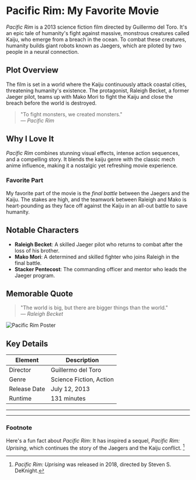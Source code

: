 
# **Pacific Rim: My Favorite Movie**

*Pacific Rim* is a 2013 science fiction film directed by Guillermo del Toro. It's an epic tale of humanity's fight against massive, monstrous creatures called Kaiju, who emerge from a breach in the ocean. To combat these creatures, humanity builds giant robots known as Jaegers, which are piloted by two people in a neural connection.

## **Plot Overview**
The film is set in a world where the Kaiju continuously attack coastal cities, threatening humanity's existence. The protagonist, Raleigh Becket, a former Jaeger pilot, teams up with Mako Mori to fight the Kaiju and close the breach before the world is destroyed.

> "To fight monsters, we created monsters."  
> — *Pacific Rim*

## **Why I Love It**
*Pacific Rim* combines stunning visual effects, intense action sequences, and a compelling story. It blends the kaiju genre with the classic mech anime influence, making it a nostalgic yet refreshing movie experience.

### **Favorite Part**
My favorite part of the movie is the *final battle* between the Jaegers and the Kaiju. The stakes are high, and the teamwork between Raleigh and Mako is heart-pounding as they face off against the Kaiju in an all-out battle to save humanity.

## **Notable Characters**
- **Raleigh Becket**: A skilled Jaeger pilot who returns to combat after the loss of his brother.
- **Mako Mori**: A determined and skilled fighter who joins Raleigh in the final battle.
- **Stacker Pentecost**: The commanding officer and mentor who leads the Jaeger program.

## **Memorable Quote**
> "The world is big, but there are bigger things than the world."  
> — *Raleigh Becket*

![Pacific Rim Poster](https://upload.wikimedia.org/wikipedia/en/c/c7/Pacific_Rim_poster.jpg)


## **Key Details**

| Element       | Description                                        |
|---------------|----------------------------------------------------|
| Director     | Guillermo del Toro                                |
| Genre        | Science Fiction, Action                          |
| Release Date | July 12, 2013                                     |
| Runtime      | 131 minutes                                       |

---

---

### Footnote
Here's a fun fact about *Pacific Rim*: It has inspired a sequel, *Pacific Rim: Uprising*, which continues the story of the Jaegers and the Kaiju conflict. [^1]

[^1]: *Pacific Rim: Uprising* was released in 2018, directed by Steven S. DeKnight.
